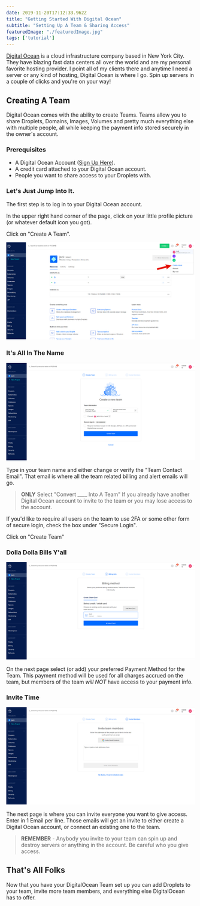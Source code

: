 ```yaml
---
date: 2019-11-20T17:12:33.962Z
title: "Getting Started With Digital Ocean" 
subtitle: "Setting Up A Team & Sharing Access"
featuredImage: "./featuredImage.jpg"
tags: ['tutorial']
---
```


[Digital Ocean](https://m.do.co/c/66cca12b82bc) is a cloud infrastructure company based in New York City. They have blazing fast data centers all over the world and are my personal favorite hosting provider. I point all of my clients there and anytime I need a server or any kind of hosting, Digital Ocean is where I go. Spin up servers in a couple of clicks and you're on your way! 

## Creating A Team

Digital Ocean comes with the ability to create Teams. Teams allow you to share Droplets, Domains, Images, Volumes and pretty much everything else with multiple people, all while keeping the payment info stored securely in the owner's account. 

### Prerequisites

* A Digital Ocean Account ([Sign Up Here](https://m.do.co/c/66cca12b82bc)).
* A credit card attached to your Digital Ocean account. 
* People you want to share access to your Droplets with.

### Let's Just Jump Into It.
The first step is to log in to your Digital Ocean account. 

In the upper right hand corner of the page, click on your little profile picture (or whatever default icon you got). 

Click on "Create A Team".

![Create A Team Menu Item](./create-a-team.jpg)

### It's All In The Name 

![Setting the Team Name](./team-name.jpg)

Type in your team name and either change or verify the "Team Contact Email". That email is where all the team related billing and alert emails will go. 

> **ONLY** Select "Convert ____ Into A Team" If you already have another Digital Ocean account to invite to the team or you may lose access to the account.

If you'd like to require all users on the team to use 2FA or some other form of secure login, check the box under "Secure Login".

Click on "Create Team"

### Dolla Dolla Bills Y'all

![Adding Payment Info](./payment.jpg)

On the next page select (or add) your preferred Payment Method for the Team. This payment method will be used for all charges accrued on the team, but members of the team _will NOT_ have access to your payment info. 

### Invite Time

![Add emails to invite](./invite.jpg)

The next page is where you can invite everyone you want to give access. Enter in 1 Email per line. Those emails will get an invite to either create a Digital Ocean account, or connect an existing one to the team. 

> **REMEMBER** - Anybody you invite to your team can spin up and destroy servers or anything in the account. Be careful who you give access. 

## That's All Folks

Now that you have your DigitalOcean Team set up you can add Droplets to your team, invite more team members, and everything else DigitalOcean has to offer. 